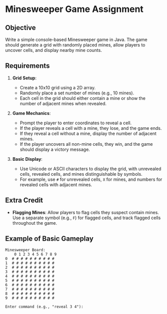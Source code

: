 # Minesweeper Game Assignment

## Objective
Write a simple console-based Minesweeper game in Java. The game should generate a grid with randomly placed mines, allow players to uncover cells, and display nearby mine counts.

## Requirements

1. **Grid Setup**:
   - Create a 10x10 grid using a 2D array.
   - Randomly place a set number of mines (e.g., 10 mines).
   - Each cell in the grid should either contain a mine or show the number of adjacent mines when revealed.

2. **Game Mechanics**:
   - Prompt the player to enter coordinates to reveal a cell.
   - If the player reveals a cell with a mine, they lose, and the game ends.
   - If they reveal a cell without a mine, display the number of adjacent mines.
   - If the player uncovers all non-mine cells, they win, and the game should display a victory message.

3. **Basic Display**:
   - Use Unicode or ASCII characters to display the grid, with unrevealed cells, revealed cells, and mines distinguishable by symbols.
   - For example, use `#` for unrevealed cells, `X` for mines, and numbers for revealed cells with adjacent mines.

## Extra Credit
- **Flagging Mines**: Allow players to flag cells they suspect contain mines. Use a separate symbol (e.g., `F`) for flagged cells, and track flagged cells throughout the game.

## Example of Basic Gameplay

```plaintext
Minesweeper Board:
    0 1 2 3 4 5 6 7 8 9 
0  # # # # # # # # # #
1  # # # # # # # # # #
2  # # # # # # # # # #
3  # # # # # # # # # #
4  # # # # # # # # # #
5  # # # # # # # # # #
6  # # # # # # # # # #
7  # # # # # # # # # #
8  # # # # # # # # # #
9  # # # # # # # # # #

Enter command (e.g., "reveal 3 4"): 
```
